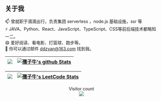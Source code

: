## 关于我

📫 曾就职于滴滴出行，负责集团 serverless ，node.js 基础设施，ssr 等  
⚡ JAVA、Python、React、JavaScript、TypeScript、CSS等前后端技术都略知一二。  
😄 爱好阅读、看电影、打篮球、跑步等。  
💬 你可以通过邮件 ddzyan@163.com 找到我。


|![](https://github-readme-stats.vercel.app/api?username=ddzyan&show_icons=true&theme=radical)|[![孺子牛's github Stats](https://stats.justsong.cn/api/github?username=ddzyan&theme=dark)](https://github.com/ddzyan/ddzyan/)|
|-|-|


|![](https://github-readme-stats.vercel.app/api/top-langs/?username=ddzyan&layout=compact&theme=tokyonight&langs_count=10)|[![孺子牛's LeetCode Stats](https://stats.justsong.cn/api/leetcode/?username=ruziniu&theme=dark&cn=true)](https://leetcode-cn.com/u/ruziniu/)|
|-|-|

<p align="center"> 
  Visitor count<br>
  <img src="https://profile-counter.glitch.me/ddzyan/count.svg" />
</p>
